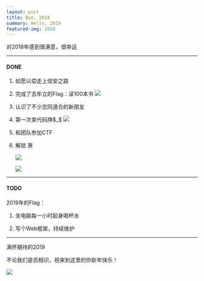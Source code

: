 ```yaml
---
layout: post
title: Bye, 2018
summary: Hello, 2019
featured-img: 2018
---
```


对2018年感到很满意，很幸运

***

#### DONE

1. 如愿以偿走上信安之路

2. 完成了去年立的Flag：读100本书
   ![](https://upload-images.jianshu.io/upload_images/11356161-422bf1f0b8a23c96.png?imageMogr2/auto-orient/strip%7CimageView2/2/w/1240)

3. 认识了不少志同道合的新朋友

4. 第一次卖代码挣$_$
   ![](https://upload-images.jianshu.io/upload_images/11356161-4b948a90ca762235.jpg?imageMogr2/auto-orient/strip%7CimageView2/2/w/1240)

5. 和团队参加CTF

6. 解锁 箫

   ![](https://upload-images.jianshu.io/upload_images/11356161-814ffbf8fe4283cb.jpg?imageMogr2/auto-orient/strip%7CimageView2/2/w/1240)
   
   ![](https://upload-images.jianshu.io/upload_images/11356161-639bf3b602464d33.jpg?imageMogr2/auto-orient/strip%7CimageView2/2/w/1240)

***

#### TODO

2019年的Flag：

1. 坐电脑每一小时起身喝杯水

2. 写个Web框架，持续维护

***

满怀期待的2019

不论我们是否相识，祝来到这里的你新年快乐！

![](https://upload-images.jianshu.io/upload_images/11356161-11f4e218d5c0b7c1.jpg?imageMogr2/auto-orient/strip%7CimageView2/2/w/1240)
